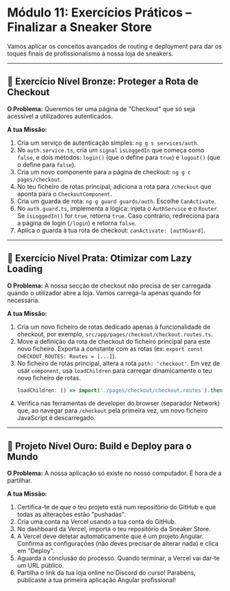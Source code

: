 # Módulo 11: Exercícios Práticos – Finalizar a Sneaker Store

Vamos aplicar os conceitos avançados de routing e deployment para dar os toques finais de profissionalismo à nossa loja de sneakers.

---

## 🥉 Exercício Nível Bronze: Proteger a Rota de Checkout

**O Problema:** Queremos ter uma página de "Checkout" que só seja acessível a utilizadores autenticados.

**A tua Missão:**

1.  Cria um serviço de autenticação simples: `ng g s services/auth`.
2.  No `auth.service.ts`, cria um `signal` `isLoggedIn` que começa como `false`, e dois métodos: `login()` (que o define para `true`) e `logout()` (que o define para `false`).
3.  Cria um novo componente para a página de checkout: `ng g c pages/checkout`.
4.  No teu ficheiro de rotas principal, adiciona a rota para `/checkout` que aponta para o `CheckoutComponent`.
5.  Cria um guarda de rota: `ng g guard guards/auth`. Escolhe `CanActivate`.
6.  No `auth.guard.ts`, implementa a lógica: injeta o `AuthService` e o `Router`. Se `isLoggedIn()` for `true`, retorna `true`. Caso contrário, redireciona para a página de login (`/login`) e retorna `false`.
7.  Aplica o guarda à tua rota de checkout: `canActivate: [authGuard]`.

---

## 🥈 Exercício Nível Prata: Otimizar com Lazy Loading

**O Problema:** A nossa secção de checkout não precisa de ser carregada quando o utilizador abre a loja. Vamos carregá-la apenas quando for necessária.

**A tua Missão:**

1.  Cria um novo ficheiro de rotas dedicado apenas à funcionalidade de checkout, por exemplo, `src/app/pages/checkout/checkout.routes.ts`.
2.  Move a definição da rota de checkout do ficheiro principal para este novo ficheiro. Exporta a constante com as rotas (ex: `export const CHECKOUT_ROUTES: Routes = [...]`).
3.  No ficheiro de rotas principal, altera a rota `path: 'checkout'`. Em vez de usar `component`, usa `loadChildren` para carregar dinamicamente o teu novo ficheiro de rotas.
    ```typescript
    loadChildren: () => import('./pages/checkout/checkout.routes').then(m => m.CHECKOUT_ROUTES)
    ```
4.  Verifica nas ferramentas de developer do browser (separador Network) que, ao navegar para `/checkout` pela primeira vez, um novo ficheiro JavaScript é descarregado.

---

## 🥇 Projeto Nível Ouro: Build e Deploy para o Mundo

**O Problema:** A nossa aplicação só existe no nosso computador. É hora de a partilhar.

**A tua Missão:**

1.  Certifica-te de que o teu projeto está num repositório do GitHub e que todas as alterações estão "pushadas".
2.  Cria uma conta na Vercel usando a tua conta do GitHub.
3.  No dashboard da Vercel, importa o teu repositório da Sneaker Store.
4.  A Vercel deve detetar automaticamente que é um projeto Angular. Confirma as configurações (não deves precisar de alterar nada) e clica em "Deploy".
5.  Aguarda a conclusão do processo. Quando terminar, a Vercel vai dar-te um URL público.
6.  Partilha o link da tua loja online no Discord do curso! Parabéns, publicaste a tua primeira aplicação Angular profissional!